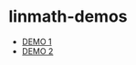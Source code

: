 # linmath-demos

* [DEMO 1](http://bernhardfritz.github.io/linmath-demos/1/index.html)
* [DEMO 2](http://bernhardfritz.github.io/linmath-demos/2/index.html)